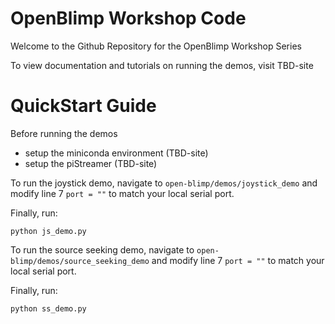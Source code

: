 # OpenBlimp Workshop Code
Welcome to the Github Repository for the OpenBlimp Workshop Series

To view documentation and tutorials on running the demos, visit TBD-site

# QuickStart Guide
Before running the demos 
- setup the miniconda environment (TBD-site)
- setup the piStreamer (TBD-site)
    
To run the joystick demo, navigate to `open-blimp/demos/joystick_demo` and modify line 7 `port = ""` to match your local serial port.

Finally, run:
```
python js_demo.py
```
  
To run the source seeking demo, navigate to `open-blimp/demos/source_seeking_demo` and modify line 7 `port = ""` to match your local serial port.

Finally, run:
```
python ss_demo.py
```
